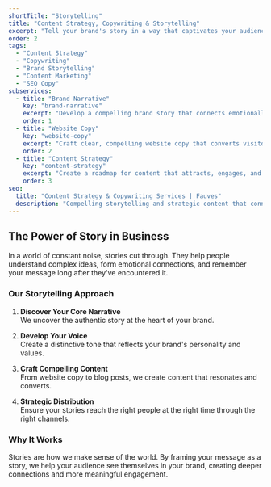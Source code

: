 ```yaml
---
shortTitle: "Storytelling"
title: "Content Strategy, Copywriting & Storytelling"
excerpt: "Tell your brand's story in a way that captivates your audience and drives meaningful engagement."
order: 2
tags:
  - "Content Strategy"
  - "Copywriting"
  - "Brand Storytelling"
  - "Content Marketing"
  - "SEO Copy"
subservices:
  - title: "Brand Narrative"
    key: "brand-narrative"
    excerpt: "Develop a compelling brand story that connects emotionally with your audience."
    order: 1
  - title: "Website Copy"
    key: "website-copy"
    excerpt: "Craft clear, compelling website copy that converts visitors into customers."
    order: 2
  - title: "Content Strategy"
    key: "content-strategy"
    excerpt: "Create a roadmap for content that attracts, engages, and converts your target audience."
    order: 3
seo:
  title: "Content Strategy & Copywriting Services | Fauves"
  description: "Compelling storytelling and strategic content that connects with your audience and drives results."
---
```


## The Power of Story in Business

In a world of constant noise, stories cut through. They help people understand complex ideas, form emotional connections, and remember your message long after they've encountered it.

### Our Storytelling Approach

1. **Discover Your Core Narrative**  
   We uncover the authentic story at the heart of your brand.

2. **Develop Your Voice**  
   Create a distinctive tone that reflects your brand's personality and values.

3. **Craft Compelling Content**  
   From website copy to blog posts, we create content that resonates and converts.

4. **Strategic Distribution**  
   Ensure your stories reach the right people at the right time through the right channels.

### Why It Works

Stories are how we make sense of the world. By framing your message as a story, we help your audience see themselves in your brand, creating deeper connections and more meaningful engagement.
